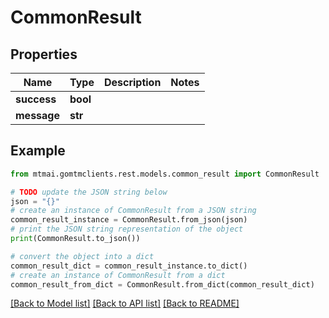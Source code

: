 # CommonResult


## Properties

Name | Type | Description | Notes
------------ | ------------- | ------------- | -------------
**success** | **bool** |  | 
**message** | **str** |  | 

## Example

```python
from mtmai.gomtmclients.rest.models.common_result import CommonResult

# TODO update the JSON string below
json = "{}"
# create an instance of CommonResult from a JSON string
common_result_instance = CommonResult.from_json(json)
# print the JSON string representation of the object
print(CommonResult.to_json())

# convert the object into a dict
common_result_dict = common_result_instance.to_dict()
# create an instance of CommonResult from a dict
common_result_from_dict = CommonResult.from_dict(common_result_dict)
```
[[Back to Model list]](../README.md#documentation-for-models) [[Back to API list]](../README.md#documentation-for-api-endpoints) [[Back to README]](../README.md)


